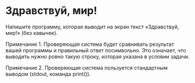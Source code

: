 # Здравствуй, мир!

Напишите программу, которая выводит на экран текст «Здравствуй, мир!» (без кавычек).

Примечание 1. Проверяющая система будет сравнивать результат вашей программы и правильный ответ посимвольно. 
Это означает, что выводить нужно ровно такую строку, которая указана в условии задачи.

Примечание 2. Проверяющая система пользуется стандартным выводом (stdout, команда print()).